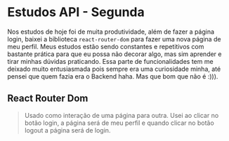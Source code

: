 # Estudos API - Segunda

Nos estudos de hoje foi de muita produtividade, além de fazer a página login, baixei a biblioteca `react-router-dom` para fazer uma nova página de meu perfil. Meus estudos estão sendo constantes e repetitivos com bastante prática para que eu possa não decorar algo, mas sim aprender e tirar minhas dúvidas praticando. Essa parte de funcionalidades tem me deixado muito entusiasmada pois sempre era uma curiosidade minha, até pensei que quem fazia era o Backend haha. Mas que bom que não é :))).

## React Router Dom 

> Usado como interação de uma página para outra. Usei ao clicar no botão login, a página será de meu perfil e quando clicar no botão logout a página será de login.
